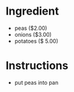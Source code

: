 # Ingredient
- peas ($2.00)
- onions ($3.00)
- potatoes ($ 5.00)
# Instructions
- put peas into pan

